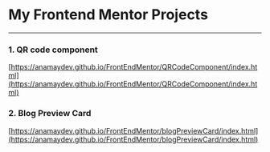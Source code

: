 # My Frontend Mentor Projects
<hr>

### 1. QR code component
[https://anamaydev.github.io/FrontEndMentor/QRCodeComponent/index.html](https://anamaydev.github.io/FrontEndMentor/QRCodeComponent/index.html)

### 2. Blog Preview Card
[https://anamaydev.github.io/FrontEndMentor/blogPreviewCard/index.html](https://anamaydev.github.io/FrontEndMentor/blogPreviewCard/index.html)
